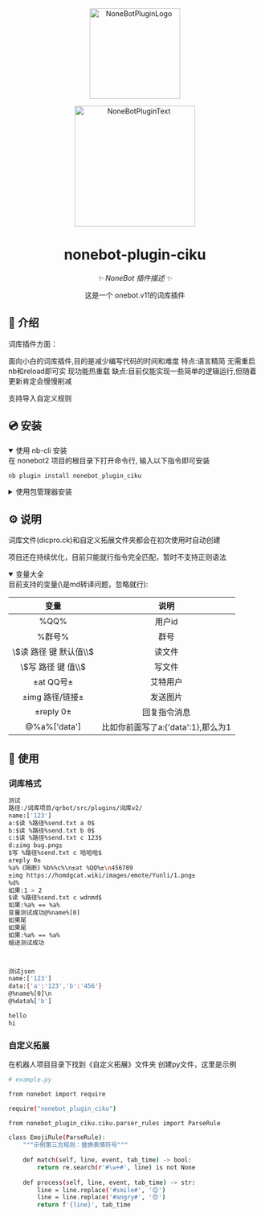 <div align="center">
  <a href="https://v2.nonebot.dev/store"><img src="https://github.com/A-kirami/nonebot-plugin-template/blob/resources/nbp_logo.png" width="180" height="180" alt="NoneBotPluginLogo"></a>
  <br>
  <p><img src="https://github.com/A-kirami/nonebot-plugin-template/blob/resources/NoneBotPlugin.svg" width="240" alt="NoneBotPluginText"></p>
</div>

<div align="center">

# nonebot-plugin-ciku

_✨ NoneBot 插件描述 ✨_

这是一个 onebot.v11的词库插件
</div>

## 📖 介绍

词库插件方面：

面向小白的词库插件,目的是减少编写代码的时间和难度 特点:语言精简 无需重启nb和reload即可实
现功能热重载 缺点:目前仅能实现一些简单的逻辑运行,但随着更新肯定会慢慢削减

支持导入自定义规则

## 💿 安装

<details open>
<summary>使用 nb-cli 安装</summary>
在 nonebot2 项目的根目录下打开命令行, 输入以下指令即可安装

    nb plugin install nonebot_plugin_ciku

</details>

<details>
<summary>使用包管理器安装</summary>
在 nonebot2 项目的插件目录下, 打开命令行, 根据你使用的包管理器, 输入相应的安装命令

<details>
<summary>pip</summary>

    pip install nonebot_plugin_ciku
</details>

打开 nonebot2 项目根目录下的 `pyproject.toml` 文件, 在 `[tool.nonebot]` 部分追加写入

    plugins = ["nonebot_plugin_ciku"]

</details>

## ⚙️ 说明

词库文件(dicpro.ck)和自定义拓展文件夹都会在初次使用时自动创建

项目还在持续优化，目前只能就行指令完全匹配，暂时不支持正则语法

<details open>
<summary>变量大全</summary>
目前支持的变量(\是md转译问题，忽略就行):

| 变量 | 说明 |
|:-----:|:----:|
| %QQ% | 用户id |
| %群号% | 群号 |
| \\$读 路径 键 默认值\\$ | 读文件 |
| \\$写 路径 键 值\\$ | 写文件 |
| ±at QQ号± | 艾特用户 |
| ±img 路径/链接± | 发送图片 |
| ±reply 0± | 回复指令消息 |
| @%a%['data'] | 比如你前面写了a:{'data':1},那么为1 |

</details>

## 🎉 使用
### 词库格式
```bash
测试
路径:/词库项目/qrbot/src/plugins/词库v2/
name:['123']
a:$读 %路径%send.txt a 0$
b:$读 %路径%send.txt b 0$
c:$读 %路径%send.txt c 123$
d:±img bug.png±
$写 %路径%send.txt c 哈哈哈$
±reply 0±
%a%《隔断》%b%%c%\n±at %QQ%±\n456789
±img https://homdgcat.wiki/images/emote/Yunli/1.png±
%d%
如果:1 > 2
$读 %路径%send.txt c wdnmd$
如果:%a% == %a%
变量测试成功@%name%[0]
如果尾
如果尾
如果:%a% == %a%
缩进测试成功



测试json
name:['123']
data:{'a':'123','b':'456'}
@%name%[0]\n
@%data%['b']

hello
hi
```

### 自定义拓展

在机器人项目目录下找到《自定义拓展》文件夹
创建py文件，这里是示例

```bash
# example.py

from nonebot import require

require("nonebot_plugin_ciku")

from nonebot_plugin_ciku.ciku.parser_rules import ParseRule

class EmojiRule(ParseRule):
    """示例第三方规则：替换表情符号"""
    
    def match(self, line, event, tab_time) -> bool:
        return re.search(r'#\w+#', line) is not None
    
    def process(self, line, event, tab_time) -> str:
        line = line.replace('#smile#', '😊')
        line = line.replace('#angry#', '😠')
        return f'{line}', tab_time

```
